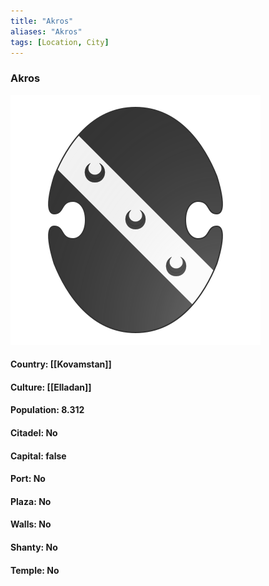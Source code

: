 ```yaml
---
title: "Akros"
aliases: "Akros"
tags: [Location, City]
---
```

### Akros
![](attachment/e72211157b86c9575aee574fc8f582d9.svg)

#### Country: [[Kovamstan]]

#### Culture: [[Elladan]]

#### Population: 8.312

#### Citadel: No

#### Capital: false

#### Port: No

#### Plaza: No

#### Walls: No

#### Shanty: No

#### Temple: No


